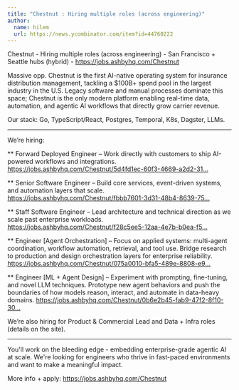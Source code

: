 ```yaml
---
title: "Chestnut : Hiring multiple roles (across engineering)"
author:
  name: hilem
  url: https://news.ycombinator.com/item?id=44760222
---
```


<JobNavigation />

Chestnut - Hiring multiple roles (across engineering) - San Francisco + Seattle hubs (hybrid) - <a href="https:&#x2F;&#x2F;jobs.ashbyhq.com&#x2F;Chestnut" rel="nofollow">https:&#x2F;&#x2F;jobs.ashbyhq.com&#x2F;Chestnut</a>

Massive opp. Chestnut is the first AI-native operating system for insurance distribution management, tackling a $100B+ spend pool in the largest industry in the U.S. Legacy software and manual processes dominate this space; Chestnut is the only modern platform enabling real-time data, automation, and agentic AI workflows that directly grow carrier revenue.

Our stack: Go, TypeScript&#x2F;React, Postgres, Temporal, K8s, Dagster, LLMs.

******

We’re hiring:

** Forward Deployed Engineer – Work directly with customers to ship AI-powered workflows and integrations. <a href="https:&#x2F;&#x2F;jobs.ashbyhq.com&#x2F;Chestnut&#x2F;5d4fd1ec-60f3-4669-a2d2-31adf2654865" rel="nofollow">https:&#x2F;&#x2F;jobs.ashbyhq.com&#x2F;Chestnut&#x2F;5d4fd1ec-60f3-4669-a2d2-31...</a>

** Senior Software Engineer – Build core services, event-driven systems, and automation layers that scale. <a href="https:&#x2F;&#x2F;jobs.ashbyhq.com&#x2F;Chestnut&#x2F;fbbb7601-3d31-48b4-8639-7530cd1afbd0" rel="nofollow">https:&#x2F;&#x2F;jobs.ashbyhq.com&#x2F;Chestnut&#x2F;fbbb7601-3d31-48b4-8639-75...</a>

** Staff Software Engineer – Lead architecture and technical direction as we scale past enterprise workloads. <a href="https:&#x2F;&#x2F;jobs.ashbyhq.com&#x2F;Chestnut&#x2F;f28c5ee5-12aa-4e7b-b0ea-f593c0b855a8" rel="nofollow">https:&#x2F;&#x2F;jobs.ashbyhq.com&#x2F;Chestnut&#x2F;f28c5ee5-12aa-4e7b-b0ea-f5...</a>

** Engineer [Agent Orchestration] – Focus on applied systems: multi-agent coordination, workflow automation, retrieval, and tool use. Bridge research to production and design orchestration layers for enterprise reliability. <a href="https:&#x2F;&#x2F;jobs.ashbyhq.com&#x2F;Chestnut&#x2F;075a0010-bfa5-489e-8808-e901df072595" rel="nofollow">https:&#x2F;&#x2F;jobs.ashbyhq.com&#x2F;Chestnut&#x2F;075a0010-bfa5-489e-8808-e9...</a>

** Engineer [ML + Agent Design] – Experiment with prompting, fine-tuning, and novel LLM techniques. Prototype new agent behaviors and push the boundaries of how models reason, interact, and automate in data-heavy domains. <a href="https:&#x2F;&#x2F;jobs.ashbyhq.com&#x2F;Chestnut&#x2F;0b6e2b45-fab9-47f2-8f10-3057e3fd9c26" rel="nofollow">https:&#x2F;&#x2F;jobs.ashbyhq.com&#x2F;Chestnut&#x2F;0b6e2b45-fab9-47f2-8f10-30...</a>

We’re also hiring for Product &amp; Commercial Lead and Data + Infra roles (details on the site).

******

You&#x27;ll work on the bleeding edge - embedding enterprise-grade agentic AI at scale. We&#x27;re looking for engineers who thrive in fast-paced environments and want to make a meaningful impact.

More info + apply: <a href="https:&#x2F;&#x2F;jobs.ashbyhq.com&#x2F;Chestnut" rel="nofollow">https:&#x2F;&#x2F;jobs.ashbyhq.com&#x2F;Chestnut</a>
<JobApplication />
